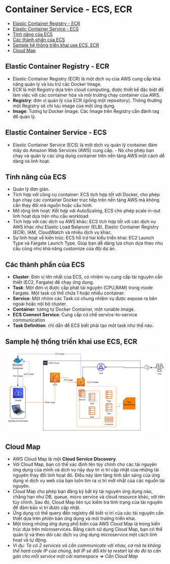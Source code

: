 # Container Service - ECS, ECR

- [Elastic Container Registry - ECR](#elastic-container-registry---ecr)
- [Elastic Container Service - ECS](#elastic-container-service---ecs)
- [Tính năng của ECS](#tính-năng-của-ecs)
- [Các thành phần của ECS](#các-thành-phần-của-ecs)
- [Sample hệ thống triển khai use ECS, ECR](#sample-hệ-thống-triển-khai-use-ecs-ecr)
- [Cloud Map](#cloud-map)

## Elastic Container Registry - ECR

- Elastic Container Registry (ECR) là một dịch vụ của AWS cung cấp khả năng quản lý và lưu trữ các Docker Image.
- ECR là một Registry dựa trên cloud computing, được thiết kế đặc biệt để làm việc với các container hóa và môi trường chạy container của AWS.
- **Registry**: đơn vị quản lý của ECR (giống một repository). Thông thường một Registry sẽ chỉ lưu image của một ứng dụng.
- **Image**: Tương tự Docker Image. Các Image trên Registry cần đánh tag để quản lý.

## Elastic Container Service - ECS

- Elastic Container Service (ECS) là một dịch vụ quản lý container đám mây do Amazon Web Services (AWS) cung cấp. - Nó cho phép bạn chạy và quản lý các ứng dụng container trên nền tảng AWS một cách dễ dàng và linh hoạt.

## Tính năng của ECS

- Quản lý đơn giản.
- Tích hợp với công cụ container: ECS tích hợp tốt với Docker, cho phép bạn chạy các container Docker trực tiếp trên nền tảng AWS mà không cần thay đổi mã nguồn hoặc cấu hình.
- Mở rộng linh hoạt: Kết hợp với AutoScaling, ECS cho phép scale in-out linh hoạt dựa trên nhu cầu workload.
- Tích hợp với các dịch vụ AWS khác: ECS tích hợp tốt với các dịch vụ AWS khác như Elastic Load Balancer (ELB), Elastic Container Registry (ECR), IAM, CloudWatch và nhiều dịch vụ khác.
- Sự linh hoạt về kiến trúc: ECS hỗ trợ hai kiểu triển khai: EC2 Launch Type và Fargate Launch Type. Giúp bạn dễ dàng lựa chọn dựa theo nhu cầu cũng như khả năng customize của đội dự án.

## Các thành phần của ECS

- **Cluster**: Đơn vị lớn nhất của ECS, có nhiệm vụ cung cấp tài
nguyên cần thiết (EC2, Fargate) để chạy ứng dụng.
- **Task**: Một đơn vị được cấp phát tài nguyên (CPU,RAM) trong mode Fargate. Một task có thể chứa 1 hoặc nhiều container.
- **Service**: Một nhóm các Task có chung nhiệm vụ được expose ra bên ngoài hoặc nội bộ cluster.
- **Container**: tương tự Docker Container, một runable image.
- **ECS Connect Service**: Cung cấp cơ chế service-to-service communication
- **Task Definition**: chỉ dẫn để ECS biết phải tạo một task như thế nào.

## Sample hệ thống triển khai use ECS, ECR

![Alt text](./image/ECS_ECR.png)

## Cloud Map

- AWS Cloud Map là một **Cloud Service Discovery**.
- Với Cloud Map, bạn có thể xác định tên tùy chỉnh cho các tài nguyên ứng dụng của mình và dịch vụ này duy trì vị trí cập nhật của những tài nguyên thay đổi linh hoạt đó. Điều này làm tăng tính sẵn sàng của ứng dụng vì dịch vụ web của bạn luôn tìm ra vị trí mới nhất của các nguồn tài nguyên.
- Cloud Map cho phép bạn đăng ký bất kỳ tài nguyên ứng dụng nào, chẳng hạn như DB, queue, micro service và cloud resource khác, với tên tùy chỉnh. Sau đó, Cloud Map liên tục kiểm tra tình trạng của tài nguyên để đảm bảo vị trí được cập nhật.
- Ứng dụng có thể query đến registry để biết vị trí của các tài nguyên cần thiết dựa trên phiên bản ứng dụng và môi trường triển khai.
- Một trong những ứng dụng phổ biến của AWS Cloud Map là trong kiến trúc dựa trên microservices. Bằng cách sử dụng Cloud Map, bạn có thể quản lý và theo dõi các dịch vụ ứng dụng microservice một cách linh hoạt và tự động.
- *Ví dụ: Ta có 2 services và cần communicate với nhau, cơ mà ta không thể hard code IP của chúng, bởi IP sẽ đổi khi ta restart lại do đó ta cần gán cho mỗi service một cái namespace => Cần Cloud Map*
